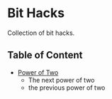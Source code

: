 # Bit Hacks

Collection of bit hacks.



## Table of  Content

* [Power of Two](power_of_two.cuh)
  * The next power of two
  * the previous power of two



